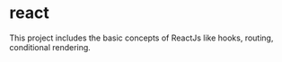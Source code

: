 # react
This project includes the basic concepts of ReactJs like hooks, routing, conditional rendering.
